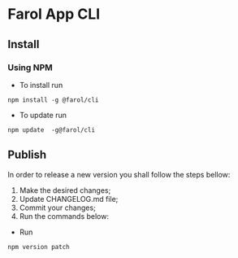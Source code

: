 # Farol App CLI

## Install

### Using NPM

- To install run

```
npm install -g @farol/cli
```

- To update run

```
npm update  -g@farol/cli
```

## Publish

In order to release a new version you shall follow the steps bellow:

1. Make the desired changes;
2. Update CHANGELOG.md file;
3. Commit your changes;
4. Run the commands below:

- Run

```
npm version patch
```
